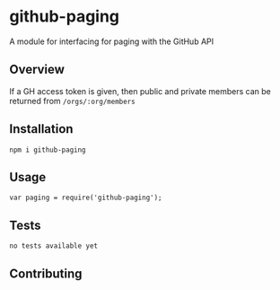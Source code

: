 # github-paging

A module for interfacing for paging with the GitHub API

## Overview

If a GH access token is given, then public and private members can be returned from `/orgs/:org/members`

## Installation

`npm i github-paging`

## Usage

`var paging = require('github-paging');`

## Tests

`no tests available yet`

## Contributing